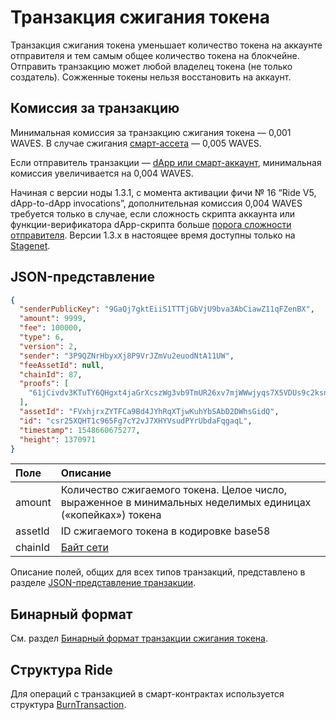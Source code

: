 # Транзакция сжигания токена

Транзакция сжигания токена уменьшает количество токена на аккаунте отправителя и тем самым общее количество токена на блокчейне. Отправить транзакцию может любой владелец токена (не только создатель). Сожженные токены нельзя восстановить на аккаунт.

## Комиссия за транзакцию

Минимальная комиссия за транзакцию сжигания токена — 0,001 WAVES. В случае сжигания [смарт-ассета](/ru/blockchain/token/smart-asset) — 0,005 WAVES.

Если отправитель транзакции — [dApp или смарт-аккаунт](/ru/blockchain/account/dapp), минимальная комиссия увеличивается на 0,004 WAVES. 

Начиная с версии ноды 1.3.1, с момента активации фичи №&nbsp;16 “Ride V5, dApp-to-dApp invocations”, дополнительная комиссия 0,004 WAVES требуется только в случае, если сложность скрипта аккаунта или функции-верификатора dApp-скрипта больше [порога сложности отправителя](/ru/ride/limits/). Версии 1.3.x в настоящее время доступны только на [Stagenet](/ru/blockchain/blockchain-network/).

## JSON-представление

```json
{
  "senderPublicKey": "9GaQj7gktEiiS1TTTjGbVjU9bva3AbCiawZ11qFZenBX",
  "amount": 9999,
  "fee": 100000,
  "type": 6,
  "version": 2,
  "sender": "3P9QZNrHbyxXj8P9VrJZmVu2euodNtA11UW",
  "feeAssetId": null,
  "chainId": 87,
  "proofs": [
    "61jCivdv3KTuTY6QHgxt4jaGrXcszWg3vb9TmUR26xv7mjWWwjyqs7X5VDUs9c2ksndaPogmdunHDdjWCuG1GGhh"
  ],
  "assetId": "FVxhjrxZYTFCa9Bd4JYhRqXTjwKuhYbSAbD2DWhsGidQ",
  "id": "csr25XQHT1c965Fg7cY2vJ7XHYVsudPYrUbdaFqgaqL",
  "timestamp": 1548660675277,
  "height": 1370971
}
```

| Поле | Описание |
| :--- | :--- |
| amount | Количество сжигаемого токена. Целое число, выраженное в минимальных неделимых единицах («копейках») токена |
| assetId | ID сжигаемого токена в кодировке base58 |
| chainId | [Байт сети](/ru/blockchain/blockchain-network/#байт-сети) |

Описание полей, общих для всех типов транзакций, представлено в разделе [JSON-представление транзакции](/ru/blockchain/transaction/#json-представление-транзакции).

## Бинарный формат

См. раздел [Бинарный формат транзакции сжигания токена](/ru/blockchain/binary-format/transaction-binary-format/burn-transaction-binary-format).

## Структура Ride

Для операций с транзакцией в смарт-контрактах используется структура [BurnTransaction](/ru/ride/structures/transaction-structures/burn-transaction).
